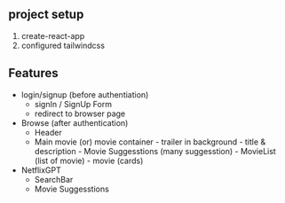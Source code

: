 ## project setup

1. create-react-app
2. configured tailwindcss


## Features
- login/signup (before authentiation)
    - signIn / SignUp Form
    - redirect to browser page
- Browse (after authentication)
  - Header 
  - Main movie (or) movie container
        - trailer in background
        - title & description
        - Movie Suggesstions (many suggesstion)
                - MovieList (list of movie)
                       - movie (cards)
- NetflixGPT
    - SearchBar
    - Movie Suggesstions